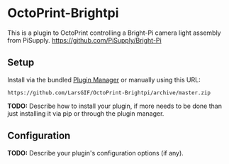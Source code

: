 # OctoPrint-Brightpi

This is a plugin to OctoPrint controlling a Bright-Pi camera light assembly from PiSupply.
https://github.com/PiSupply/Bright-Pi

## Setup

Install via the bundled [Plugin Manager](https://docs.octoprint.org/en/master/bundledplugins/pluginmanager.html)
or manually using this URL:

    https://github.com/LarsGIF/OctoPrint-Brightpi/archive/master.zip

**TODO:** Describe how to install your plugin, if more needs to be done than just installing it via pip or through
the plugin manager.

## Configuration

**TODO:** Describe your plugin's configuration options (if any).
